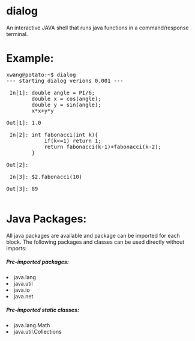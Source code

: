 # dialog
An interactive JAVA shell that runs java functions in a command/response terminal. 


# Example:
<pre>
xwang@potato:~$ dialog
--- starting dialog verions 0.001 ---

 In[1]:	double angle = PI/6;
       	double x = cos(angle);
       	double y = sin(angle);
       	x*x+y*y
       	
Out[1]:	1.0

 In[2]:	int fabonacci(int k){
       		if(k<=1) return 1;
       		return fabonacci(k-1)+fabonacci(k-2);
       	}
       	
Out[2]:	

 In[3]:	$2.fabonacci(10)
       	
Out[3]:	89

</pre>

# Java Packages:
  All java packages are available and package can be imported for each block. The following packages and classes can be used directly without imports:
  
  <h5>Pre-imported packages:</h5>
     <li>java.lang
     <li>java.util
     <li>java.io
     <li>java.net
  <h5>Pre-imported static classes:</h5>
      <li>java.lang.Math
      <li>java.util.Collections
       

